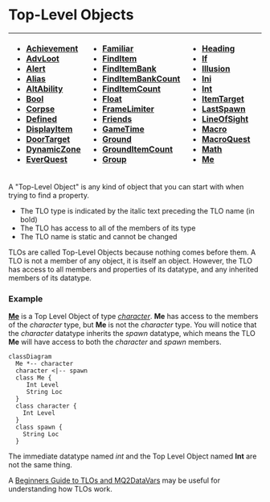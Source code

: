 
# Top-Level Objects

<table>
  <thead>
    <tr>
      <th style="text-align:left">
        <ul>
          <li><a href="tlo-Achievement">Achievement</a>
          </li>
          <li><a href="tlo-AdvLoot">AdvLoot</a>
          </li>
          <li><a href="tlo-Alert">Alert</a>
          </li>
          <li><a href="tlo-Alias">Alias</a>
          </li>
          <li><a href="tlo-AltAbility">AltAbility</a>
          </li>
          <li><a href="tlo-Bool">Bool</a>
          </li>
          <li><a href="tlo-Corpse">Corpse</a>
          </li>
          <li><a href="tlo-Defined">Defined</a>
          </li>
          <li><a href="tlo-DisplayItem">DisplayItem</a>
          </li>
          <li><a href="tlo-DoorTarget">DoorTarget</a>
          </li>
          <li><a href="tlo-DynamicZone">DynamicZone</a>
          </li>
          <li><a href="tlo-EverQuest">EverQuest</a>
          </li>
        </ul>
      </th>
      <th style="text-align:left">
        <ul>
          <li><a href="tlo-Familiar">Familiar</a>
          </li>
          <li><a href="tlo-FindItem">FindItem</a>
          </li>
          <li><a href="tlo-FindItemBank">FindItemBank</a>
          </li>
          <li><a href="tlo-FindItemBankCount">FindItemBankCount</a>
          </li>
          <li><a href="tlo-FindItemCount">FindItemCount</a>
          </li>
          <li><a href="tlo-Float">Float</a>
          </li>
          <li><a href="tlo-FrameLimiter">FrameLimiter</a>
          </li>
          <li><a href="tlo-Friends">Friends</a>
          </li>
          <li><a href="tlo-GameTime">GameTime</a>
          </li>
          <li><a href="tlo-Ground">Ground</a>
          </li>
          <li><a href="tlo-GroundItemCount">GroundItemCount</a>
          </li>
          <li><a href="tlo-Group">Group</a>
          </li>
        </ul>
      </th>
      <th style="text-align:left">
        <ul>
          <li><a href="tlo-Heading">Heading</a>
          </li>
          <li><a href="tlo-If">If</a>
          </li>
          <li><a href="tlo-Illusion">Illusion</a>
          </li>
          <li><a href="tlo-Ini">Ini</a>
          </li>
          <li><a href="tlo-Int">Int</a>
          </li>
          <li><a href="tlo-ItemTarget">ItemTarget</a>
          </li>
          <li><a href="tlo-LastSpawn">LastSpawn</a>
          </li>
          <li><a href="tlo-LineOfSight">LineOfSight</a>
          </li>
          <li><a href="tlo-Macro">Macro</a>
          </li>
          <li><a href="tlo-MacroQuest">MacroQuest</a>
          </li>
          <li><a href="tlo-Math">Math</a>
          </li>
          <li><a href="tlo-Me">Me</a>
          </li>
        </ul>
      </th>
      <th style="text-align:left">
        <ul>
          <li><a href="tlo-Mercenary">Mercenary</a>
          </li>
          <li><a href="tlo-Mount">Mount</a>
          </li>
          <li><a href="tlo-NearestSpawn">NearestSpawn</a>
          </li>
          <li><a href="tlo-Pet">Pet</a>
          </li>
          <li><a href="tlo-Plugin">Plugin</a>
          </li>
          <li><a href="tlo-Raid">Raid</a>
          </li>
          <li><a href="tlo-Range">Range</a>
          </li>
          <li><a href="tlo-Select">Select</a>
          </li>
          <li><a href="tlo-SelectedItem">SelectedItem</a>
          </li>
          <li><a href="tlo-Skill">Skill</a>
          </li>
          <li><a href="tlo-Spawn">Spawn</a>
          </li>
          <li><a href="tlo-SpawnCount">SpawnCount</a>
          </li>
        </ul>
      </th>
      <th style="text-align:Up">
        <ul>
          <li><a href="tlo-Spell">Spell</a>
          </li>
          <li><a href="tlo-Switch">Switch</a>
          </li>
          <li><a href="tlo-Target">Target</a>
          </li>
          <li><a href="tlo-Task">Task</a>
          </li>
          <li><a href="tlo-Time">Time</a>
          </li>
          <li><a href="tlo-Type">Type</a>
          </li>
          <li><a href="tlo-Window">Window</a>
          </li>
          <li><a href="tlo-Zone">Zone</a>
          </li>
        </ul>
      </th>
    </tr>
  </thead>
  <tbody></tbody>
</table>


A "Top-Level Object" is any kind of object that you can start with when trying to find a property.

* The TLO type is indicated by the italic text preceding the TLO name (in bold)
* The TLO has access to all of the members of its type
* The TLO name is static and cannot be changed

TLOs are called Top-Level Objects because nothing comes before them. A TLO is not a member of any object, it is itself an object. However, the TLO has access to all members and properties of its datatype, and any inherited members of its datatype.

### Example

**[Me](tlo-me.md)** is a Top Level Object of type [_character_](../data-types/datatype-character.md). **Me** has access to the members of the _character_ type, but **Me** is not the _character_ type. You will notice that the _character_ datatype inherits the _spawn_ datatype, which means the TLO **Me** will have access to both the _character_ and _spawn_ members.

``` mermaid
classDiagram
  Me *-- character
  character <|-- spawn
  class Me {
     Int Level
     String Loc
  }
  class character {
    Int Level
  }
  class spawn {
    String Loc
  }
```

The immediate datatype named _int_ and the Top Level Object named **Int** are not the same thing.

A [Beginners Guide to TLOs and MQ2DataVars](../../macros/beginners-guide-datatypes.md) may be useful for understanding how TLOs work.
